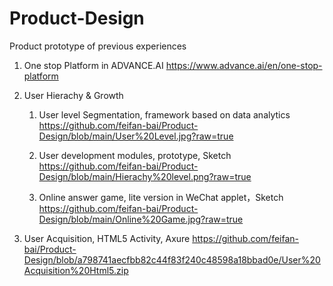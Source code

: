 # Product-Design
Product prototype of previous experiences

1. One stop Platform in ADVANCE.AI  https://www.advance.ai/en/one-stop-platform

2. User Hierachy & Growth
    1) User level Segmentation, framework based on data analytics https://github.com/feifan-bai/Product-Design/blob/main/User%20Level.jpg?raw=true

    2) User development modules, prototype, Sketch https://github.com/feifan-bai/Product-Design/blob/main/Hierachy%20level.png?raw=true

    3) Online answer game, lite version in WeChat applet，Sketch https://github.com/feifan-bai/Product-Design/blob/main/Online%20Game.jpg?raw=true

3. User Acquisition, HTML5 Activity, Axure https://github.com/feifan-bai/Product-Design/blob/a798741aecfbb82c44f83f240c48598a18bbad0e/User%20Acquisition%20Html5.zip
